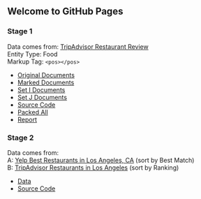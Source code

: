 ## Welcome to GitHub Pages

### Stage 1

Data comes from: [TripAdvisor Restaurant Review](https://www.tripadvisor.com/Restaurant_Review-g60859-d398237-Reviews-Marigold_Kitchen-Madison_Wisconsin.html)<br>
Entity Type: Food <br>
Markup Tag:  `<pos></pos>`

- [Original Documents](https://github.com/HannahWang/CS838-Data-Science/tree/master/stage1/documents/original)
- [Marked Documents](https://github.com/HannahWang/CS838-Data-Science/tree/master/stage1/documents/marked)
- [Set I Documents](https://github.com/HannahWang/CS838-Data-Science/tree/master/stage1/documents/set_I)
- [Set J Documents](https://github.com/HannahWang/CS838-Data-Science/tree/master/stage1/documents/set_J)
- [Source Code](https://github.com/HannahWang/CS838-Data-Science/tree/master/stage1/code)
- [Packed All](https://github.com/HannahWang/CS838-Data-Science/blob/master/stage1/stage1.zip)
- [Report](https://github.com/HannahWang/CS838-Data-Science/blob/master/stage1/Report%20-%20Stage%201.pdf)


### Stage 2

Data comes from: <br>
A: [Yelp Best Restaurants in Los Angeles, CA](https://www.yelp.com/search?find_desc=Restaurants&find_loc=Los+Angeles%2C+CA&ns=1) (sort by Best Match)<br>
B: [TripAdvisor Restaurants in Los Angeles](https://www.tripadvisor.com/Restaurants-g32655-Los_Angeles_California.html) (sort by Ranking)<br>

- [Data](https://github.com/HannahWang/CS838-Data-Science/tree/master/stage2/data)
- [Source Code](https://github.com/HannahWang/CS838-Data-Science/tree/master/stage2/code)

